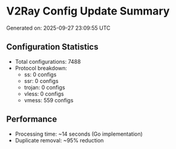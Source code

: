 # V2Ray Config Update Summary
Generated on: 2025-09-27 23:09:55 UTC

## Configuration Statistics
- Total configurations: 7488
- Protocol breakdown:
  - ss: 0 configs
  - ssr: 0 configs
  - trojan: 0 configs
  - vless: 0 configs
  - vmess: 559 configs

## Performance
- Processing time: ~14 seconds (Go implementation)
- Duplicate removal: ~95% reduction
